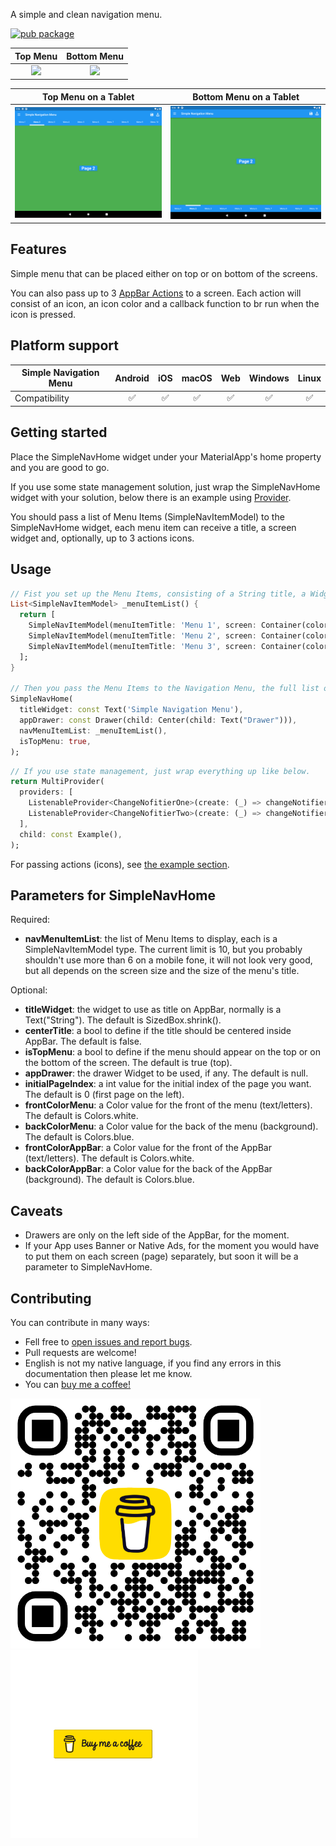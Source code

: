 A simple and clean navigation menu.  
  
[![pub package](https://img.shields.io/badge/license-MIT-purple.svg)](https://opensource.org/licenses/MIT)
  
| Top Menu | Bottom Menu |
|:--------:|:-----------:|
| [![](https://github.com/lopb/simple_navigation_menu/raw/master/example/assets/top_blue.gif)](https://github.com/lopb/simple_navigation_menu/raw/master/example/lib/main.dart) | [![](https://github.com/lopb/simple_navigation_menu/raw/master/example/assets/bottom_purple.gif)](https://github.com/lopb/simple_navigation_menu/raw/master/example/lib/main.dart) |
  
| Top Menu on a Tablet | Bottom Menu on a Tablet |
|:--------------------:|:-----------------------:|
| [![](https://github.com/lopb/simple_navigation_menu/raw/master/example/assets/top_blue_tablet.png)](https://github.com/lopb/simple_navigation_menu/raw/master/example/lib/main.dart) | [![](https://github.com/lopb/simple_navigation_menu/raw/master/example/assets/bottom_blue_tablet.png)](https://github.com/lopb/simple_navigation_menu/raw/master/example/lib/main.dart) |
  
## Features

Simple menu that can be placed either on top or on bottom of the screens.  
  
You can also pass up to 3 [AppBar Actions](https://api.flutter.dev/flutter/material/AppBar/actions.html) to a screen. Each action will consist of an icon, an icon color and a callback function to br run when the icon is pressed.  
  
## Platform support

| Simple Navigation Menu | Android | iOS | macOS | Web | Windows | Linux |
| ---------------------- | :-----: | :-: | :---: | :-: | :-----: | :---: |
| Compatibility          | ✅      | ✅  | ✅   | ✅  | ✅     | ✅    |
  
## Getting started

Place the SimpleNavHome widget under your MaterialApp's home property and you are good to go.  
  
If you use some state management solution, just wrap the SimpleNavHome widget with your solution, below there is an example using [Provider](https://pub.dev/packages/provider).  
  
You should pass a list of Menu Items (SimpleNavItemModel) to the SimpleNavHome widget, each menu item can receive a title, a screen widget and, optionally, up to 3 actions icons.  
  
## Usage
  
```dart
// Fist you set up the Menu Items, consisting of a String title, a Widget screen and, optionally, up to 3 actions icons.
List<SimpleNavItemModel> _menuItemList() {
  return [
    SimpleNavItemModel(menuItemTitle: 'Menu 1', screen: Container(color: Colors.amber)),
    SimpleNavItemModel(menuItemTitle: 'Menu 2', screen: Container(color: Colors.brown)),
    SimpleNavItemModel(menuItemTitle: 'Menu 3', screen: Container(color: Colors.green)),
  ];
}

// Then you pass the Menu Items to the Navigation Menu, the full list of available parameters are in the examples.
SimpleNavHome(
  titleWidget: const Text('Simple Navigation Menu'),
  appDrawer: const Drawer(child: Center(child: Text("Drawer"))),
  navMenuItemList: _menuItemList(),
  isTopMenu: true,
);
```

```dart
// If you use state management, just wrap everything up like below.
return MultiProvider(
  providers: [
    ListenableProvider<ChangeNofitierOne>(create: (_) => changeNotifierOne),
    ListenableProvider<ChangeNofitierTwo>(create: (_) => changeNotifierTwo),
  ],
  child: const Example(),
);
```
  
For passing actions (icons), see [the example section](https://pub.dev/packages/simple_navigation_menu/example).
  
## Parameters for SimpleNavHome
  
Required:

* **navMenuItemList**: the list of Menu Items to display, each is a SimpleNavItemModel type. The current limit is 10, but you probably shouldn't use more than 6 on a mobile fone, it will not look very good, but all depends on the screen size and the size of the menu's title.
  
Optional:
  
* **titleWidget**: the widget to use as title on AppBar, normally is a Text("String"). The default is SizedBox.shrink().
* **centerTitle**: a bool to define if the title should be centered inside AppBar. The default is false.
* **isTopMenu**: a bool to define if the menu should appear on the top or on the bottom of the screen. The default is true (top).
* **appDrawer**: the drawer Widget to be used, if any. The default is null.
* **initialPageIndex**: a int value for the initial index of the page you want. The default is 0 (first page on the left).
* **frontColorMenu**: a Color value for the front of the menu (text/letters). The default is Colors.white.
* **backColorMenu**: a Color value for the back of the menu (background). The default is Colors.blue.
* **frontColorAppBar**: a Color value for the front of the AppBar (text/letters). The default is Colors.white.
* **backColorAppBar**: a Color value for the back of the AppBar (background). The default is Colors.blue.
  
## Caveats
  
* Drawers are only on the left side of the AppBar, for the moment.
* If your App uses Banner or Native Ads, for the moment you would have to put them on each screen (page) separately, but soon it will be a parameter to SimpleNavHome.
  
## Contributing
  
You can contribute in many ways:
- Fell free to [open issues and report bugs](https://github.com/lopb/simple_navigation_menu/issues).
- Pull requests are welcome!
- English is not my native language, if you find any errors in this documentation then please let me know.
- You can <a href="https://www.buymeacoffee.com/luisbastos">buy me a coffee!</a>
  
<a href="https://www.buymeacoffee.com/luisbastos"><img src="https://github.com/lopb/simple_navigation_menu/raw/master/example/assets/coffee_qr.png" width=400 /></a><a href="https://www.buymeacoffee.com/luisbastos"><img src="https://github.com/lopb/simple_navigation_menu/raw/master/example/assets/coffee.gif" width=300 /></a>